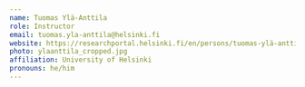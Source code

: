```yaml
---
name: Tuomas Ylä-Anttila
role: Instructor
email: tuomas.yla-anttila@helsinki.fi
website: https://researchportal.helsinki.fi/en/persons/tuomas-ylä-anttila
photo: ylaanttila_cropped.jpg
affiliation: University of Helsinki
pronouns: he/him
---
```

